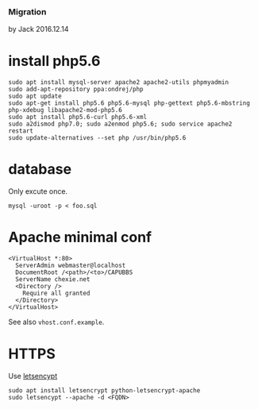 ### Migration
by Jack
2016.12.14

# install php5.6
```
sudo apt install mysql-server apache2 apache2-utils phpmyadmin
sudo add-apt-repository ppa:ondrej/php
sudo apt update
sudo apt-get install php5.6 php5.6-mysql php-gettext php5.6-mbstring php-xdebug libapache2-mod-php5.6
sudo apt install php5.6-curl php5.6-xml
sudo a2dismod php7.0; sudo a2enmod php5.6; sudo service apache2 restart
sudo update-alternatives --set php /usr/bin/php5.6
```

# database
Only excute once.
```
mysql -uroot -p < foo.sql
```

# Apache minimal conf
```
<VirtualHost *:80> 
  ServerAdmin webmaster@localhost 
  DocumentRoot /<path>/<to>/CAPUBBS 
  ServerName chexie.net 
  <Directory /> 
    Require all granted 
  </Directory> 
</VirtualHost> 
```
See also `vhost.conf.example`.

# HTTPS
Use [letsencypt](https://certbot.eff.org/#ubuntuxenial-apache)
```
sudo apt install letsencrypt python-letsencrypt-apache
sudo letsencypt --apache -d <FQDN>
```
